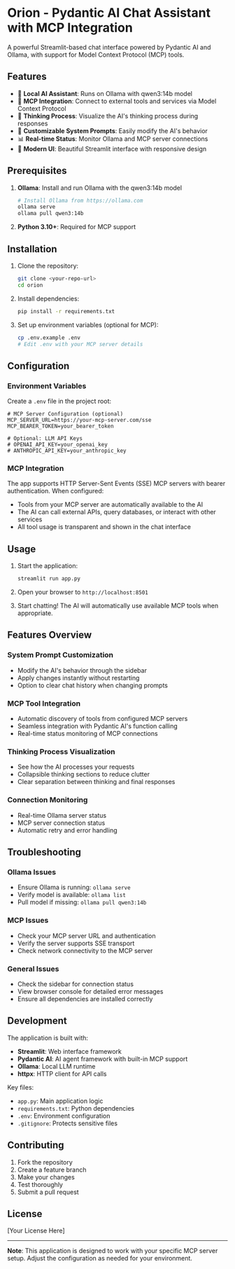 # Orion - Pydantic AI Chat Assistant with MCP Integration

A powerful Streamlit-based chat interface powered by Pydantic AI and Ollama, with support for Model Context Protocol (MCP) tools.

## Features

- 🤖 **Local AI Assistant**: Runs on Ollama with qwen3:14b model
- 🔗 **MCP Integration**: Connect to external tools and services via Model Context Protocol
- 💭 **Thinking Process**: Visualize the AI's thinking process during responses
- 🎯 **Customizable System Prompts**: Easily modify the AI's behavior
- 📊 **Real-time Status**: Monitor Ollama and MCP server connections
- 🎨 **Modern UI**: Beautiful Streamlit interface with responsive design

## Prerequisites

1. **Ollama**: Install and run Ollama with the qwen3:14b model
   ```bash
   # Install Ollama from https://ollama.com
   ollama serve
   ollama pull qwen3:14b
   ```

2. **Python 3.10+**: Required for MCP support

## Installation

1. Clone the repository:
   ```bash
   git clone <your-repo-url>
   cd orion
   ```

2. Install dependencies:
   ```bash
   pip install -r requirements.txt
   ```

3. Set up environment variables (optional for MCP):
   ```bash
   cp .env.example .env
   # Edit .env with your MCP server details
   ```

## Configuration

### Environment Variables

Create a `.env` file in the project root:

```env
# MCP Server Configuration (optional)
MCP_SERVER_URL=https://your-mcp-server.com/sse
MCP_BEARER_TOKEN=your_bearer_token

# Optional: LLM API Keys
# OPENAI_API_KEY=your_openai_key
# ANTHROPIC_API_KEY=your_anthropic_key
```

### MCP Integration

The app supports HTTP Server-Sent Events (SSE) MCP servers with bearer authentication. When configured:

- Tools from your MCP server are automatically available to the AI
- The AI can call external APIs, query databases, or interact with other services
- All tool usage is transparent and shown in the chat interface

## Usage

1. Start the application:
   ```bash
   streamlit run app.py
   ```

2. Open your browser to `http://localhost:8501`

3. Start chatting! The AI will automatically use available MCP tools when appropriate.

## Features Overview

### System Prompt Customization
- Modify the AI's behavior through the sidebar
- Apply changes instantly without restarting
- Option to clear chat history when changing prompts

### MCP Tool Integration
- Automatic discovery of tools from configured MCP servers
- Seamless integration with Pydantic AI's function calling
- Real-time status monitoring of MCP connections

### Thinking Process Visualization
- See how the AI processes your requests
- Collapsible thinking sections to reduce clutter
- Clear separation between thinking and final responses

### Connection Monitoring
- Real-time Ollama server status
- MCP server connection status
- Automatic retry and error handling

## Troubleshooting

### Ollama Issues
- Ensure Ollama is running: `ollama serve`
- Verify model is available: `ollama list`
- Pull model if missing: `ollama pull qwen3:14b`

### MCP Issues
- Check your MCP server URL and authentication
- Verify the server supports SSE transport
- Check network connectivity to the MCP server

### General Issues
- Check the sidebar for connection status
- View browser console for detailed error messages
- Ensure all dependencies are installed correctly

## Development

The application is built with:
- **Streamlit**: Web interface framework
- **Pydantic AI**: AI agent framework with built-in MCP support
- **Ollama**: Local LLM runtime
- **httpx**: HTTP client for API calls

Key files:
- `app.py`: Main application logic
- `requirements.txt`: Python dependencies
- `.env`: Environment configuration
- `.gitignore`: Protects sensitive files

## Contributing

1. Fork the repository
2. Create a feature branch
3. Make your changes
4. Test thoroughly
5. Submit a pull request

## License

[Your License Here]

---

**Note**: This application is designed to work with your specific MCP server setup. Adjust the configuration as needed for your environment. 